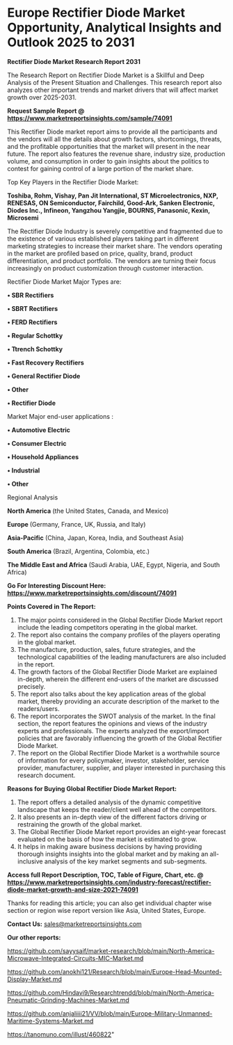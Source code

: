  # Europe Rectifier Diode Market Opportunity, Analytical Insights and Outlook 2025 to 2031

<strong>Rectifier Diode Market Research Report 2031</strong>

The Research Report on Rectifier Diode Market is a Skillful and Deep Analysis of the Present Situation and Challenges. This research report also analyzes other important trends and market drivers that will affect market growth over 2025-2031.

<strong>Request Sample Report @ <a href=https://www.marketreportsinsights.com/sample/74091>https://www.marketreportsinsights.com/sample/74091</a></strong>

This Rectifier Diode market report aims to provide all the participants and the vendors will all the details about growth factors, shortcomings, threats, and the profitable opportunities that the market will present in the near future. The report also features the revenue share, industry size, production volume, and consumption in order to gain insights about the politics to contest for gaining control of a large portion of the market share.

Top Key Players in the Rectifier Diode Market:

<strong>Toshiba, Rohm, Vishay, Pan Jit International, ST Microelectronics, NXP, RENESAS, ON Semiconductor, Fairchild, Good-Ark, Sanken Electronic, Diodes Inc., Infineon, Yangzhou Yangjie, BOURNS, Panasonic, Kexin, Microsemi</strong>

The Rectifier Diode Industry is severely competitive and fragmented due to the existence of various established players taking part in different marketing strategies to increase their market share. The vendors operating in the market are profiled based on price, quality, brand, product differentiation, and product portfolio. The vendors are turning their focus increasingly on product customization through customer interaction.

Rectifier Diode Market Major Types are:

<strong>• SBR Rectifiers

• SBRT Rectifiers

• FERD Rectifiers

• Regular Schottky

• Ttrench Schottky

• Fast Recovery Rectifiers

• General Rectifier Diode

• Other

• Rectifier Diode</strong>

Market Major end-user applications :

<strong>• Automotive Electric

• Consumer Electric

• Household Appliances

• Industrial

• Other</strong>

Regional Analysis

</u><strong><b>North America</b></strong> (the United States, Canada, and Mexico)

<strong><b>Europe </b></strong>(Germany, France, UK, Russia, and Italy)

<strong><b>Asia-Pacific</b></strong> (China, Japan, Korea, India, and Southeast Asia)

<strong><b>South America</b></strong> (Brazil, Argentina, Colombia, etc.)

<strong><b>The Middle East and Africa</b></strong> (Saudi Arabia, UAE, Egypt, Nigeria, and South Africa)

<strong>Go For Interesting Discount Here: <a href=https://www.marketreportsinsights.com/discount/74091>https://www.marketreportsinsights.com/discount/74091</a></strong>

<strong>Points Covered in The Report:</strong>
<ol>
  <li>The major points considered in the Global Rectifier Diode Market report include the leading competitors operating in the global market.</li>
  <li>The report also contains the company profiles of the players operating in the global market.</li>
  <li>The manufacture, production, sales, future strategies, and the technological capabilities of the leading manufacturers are also included in the report.</li>
  <li>The growth factors of the Global Rectifier Diode Market are explained in-depth, wherein the different end-users of the market are discussed precisely.</li>
  <li>The report also talks about the key application areas of the global market, thereby providing an accurate description of the market to the readers/users.</li>
  <li>The report incorporates the SWOT analysis of the market. In the final section, the report features the opinions and views of the industry experts and professionals. The experts analyzed the export/import policies that are favorably influencing the growth of the Global Rectifier Diode Market.</li>
  <li>The report on the Global Rectifier Diode Market is a worthwhile source of information for every policymaker, investor, stakeholder, service provider, manufacturer, supplier, and player interested in purchasing this research document.</li>
</ol>
<strong>Reasons for Buying Global Rectifier Diode Market Report:</strong>

<ol>
  <li>The report offers a detailed analysis of the dynamic competitive landscape that keeps the reader/client well ahead of the competitors.</li>
  <li>It also presents an in-depth view of the different factors driving or restraining the growth of the global market.</li>
  <li>The Global Rectifier Diode Market report provides an eight-year forecast evaluated on the basis of how the market is estimated to grow.</li>
  <li>It helps in making aware business decisions by having providing thorough insights insights into the global market and by making an all-inclusive analysis of the key market segments and sub-segments.</li>
</ol>
<strong>Access full Report Description, TOC, Table of Figure, Chart, etc. @ <a href=https://www.marketreportsinsights.com/industry-forecast/rectifier-diode-market-growth-and-size-2021-74091>https://www.marketreportsinsights.com/industry-forecast/rectifier-diode-market-growth-and-size-2021-74091</a></strong>


Thanks for reading this article; you can also get individual chapter wise section or region wise report version like Asia, United States, Europe.

<strong>Contact Us:</strong>
sales@marketreportsinsights.com

<strong>Our other reports:</strong>

<a href=https://github.com/sayysaif/market-research/blob/main/North-America-Microwave-Integrated-Circuits-MIC-Market.md>https://github.com/sayysaif/market-research/blob/main/North-America-Microwave-Integrated-Circuits-MIC-Market.md</a>

<a href=https://github.com/anokhi121/Research/blob/main/Europe-Head-Mounted-Display-Market.md>https://github.com/anokhi121/Research/blob/main/Europe-Head-Mounted-Display-Market.md</a>

<a href=https://github.com/Hindavi9/Researchtrendd/blob/main/North-America-Pneumatic-Grinding-Machines-Market.md>https://github.com/Hindavi9/Researchtrendd/blob/main/North-America-Pneumatic-Grinding-Machines-Market.md</a>

<a href=https://github.com/anjaliiii21/VV/blob/main/Europe-Military-Unmanned-Maritime-Systems-Market.md>https://github.com/anjaliiii21/VV/blob/main/Europe-Military-Unmanned-Maritime-Systems-Market.md</a>

<a href=https://tanomuno.com/illust/460822>https://tanomuno.com/illust/460822</a>"
